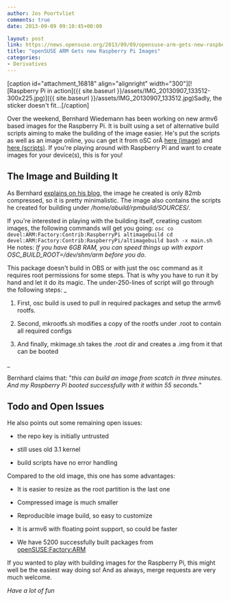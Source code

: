 ```yaml
---
author: Jos Poortvliet
comments: true
date: 2013-09-09 09:10:45+00:00

layout: post
link: https://news.opensuse.org/2013/09/09/opensuse-arm-gets-new-raspberry-pi-images/
title: "openSUSE ARM Gets new Raspberry Pi Images"
categories:
- Derivatives
---
```

[caption id="attachment_16818" align="alignright" width="300"][![Raspberry Pi in action]({{ site.baseurl }}/assets/IMG_20130907_133512-300x225.jpg)]({{ site.baseurl }}/assets/IMG_20130907_133512.jpg)Sadly, the sticker doesn't fit...[/caption]

Over the weekend, Bernhard Wiedemann has been working on new armv6 based images for the Raspberry Pi. It is built using a set of alternative build scripts aiming to make the building of the image easier. He's put the scripts as well as an image online, you can get it from oSC orÂ [here (image)](http://www.zq1.de/~bernhard/linux/opensuse/raspberrypi-opensuse-20130907.img.xz) and [here (scripts)](https://build.opensuse.org/package/show/devel:ARM:Factory:Contrib:RaspberryPi/altimagebuild). If you're playing around with Raspberry Pi and want to create images for your device(s), this is for you!



## The Image and Building It


As Bernhard [explains on his blog](https://lizards.opensuse.org/2013/09/07/new-raspberry-pi-image/), the image he created is only 82mb compressed, so it is pretty minimalistic. The image also contains the scripts he created for building under _/home/abuild/rpmbuild/SOURCES/_.

If you're interested in playing with the building itself, creating custom images, the following commands will get you going:
`osc co devel:ARM:Factory:Contrib:RaspberryPi altimagebuild
cd devel:ARM:Factory:Contrib:RaspberryPi/altimagebuild
bash -x main.sh
`
He notes: _If you have 6GB RAM, you can speed things up with export OSC_BUILD_ROOT=/dev/shm/arm before you do_.

This package doesn't build in OBS or with just the osc command as it requires root permissions for some steps. That is why you have to run it by hand and let it do its magic. The under-250-lines of script will go through the following steps:
_


	
  1. First, osc build is used to pull in required packages and setup the armv6 rootfs.

	
  2. Second, mkrootfs.sh modifies a copy of the rootfs under .root to contain all required configs

	
  3. And finally, mkimage.sh takes the .root dir and creates a .img from it that can be booted


_

Bernhard claims that: "_this can build an image from scatch in three minutes. And my Raspberry Pi booted successfully with it within 55 seconds._"



## Todo and Open Issues


He also points out some remaining open issues:



	
  * the repo key is initially untrusted

	
  * still uses old 3.1 kernel

	
  * build scripts have no error handling


Compared to the old image, this one has some advantages:

	
  * It is easier to resize as the root partition is the last one

	
  * Compressed image is much smaller

	
  * Reproducible image build, so easy to customize

	
  * It is armv6 with floating point support, so could be faster

	
  * We have 5200 successfully built packages from [openSUSE:Factory:ARM](http://download.opensuse.org/ports/armv6hl/factory/repo/oss/)



If you wanted to play with building images for the Raspberry Pi, this might well be the easiest way doing so! And as always, merge requests are very much welcome.

_Have a lot of fun_		
